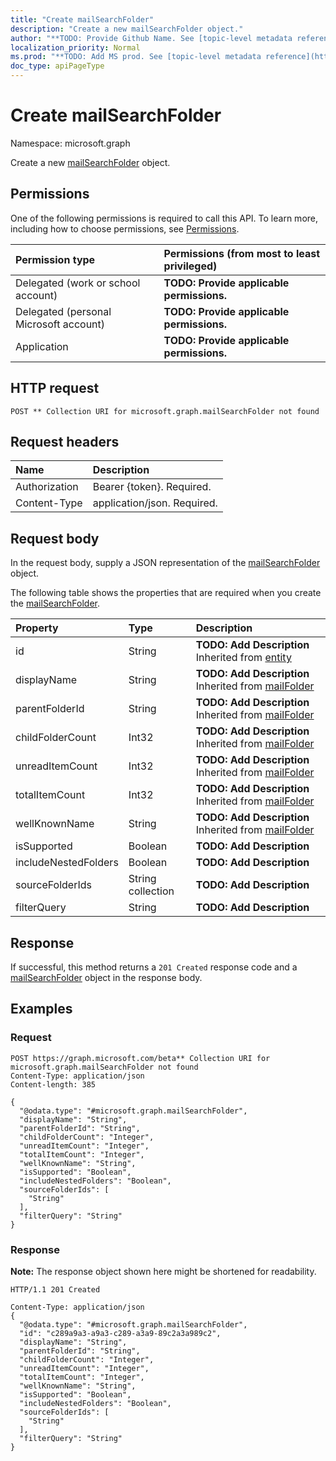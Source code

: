 ```yaml
---
title: "Create mailSearchFolder"
description: "Create a new mailSearchFolder object."
author: "**TODO: Provide Github Name. See [topic-level metadata reference](https://msgo.azurewebsites.net/add/document/guidelines/metadata.html#topic-level-metadata)**"
localization_priority: Normal
ms.prod: "**TODO: Add MS prod. See [topic-level metadata reference](https://msgo.azurewebsites.net/add/document/guidelines/metadata.html#topic-level-metadata)**"
doc_type: apiPageType
---
```


# Create mailSearchFolder
Namespace: microsoft.graph

Create a new [mailSearchFolder](../resources/mailsearchfolder.md) object.

## Permissions
One of the following permissions is required to call this API. To learn more, including how to choose permissions, see [Permissions](/graph/permissions-reference).

|Permission type|Permissions (from most to least privileged)|
|:---|:---|
|Delegated (work or school account)|**TODO: Provide applicable permissions.**|
|Delegated (personal Microsoft account)|**TODO: Provide applicable permissions.**|
|Application|**TODO: Provide applicable permissions.**|

## HTTP request

<!-- {
  "blockType": "ignored"
}
-->
``` http
POST ** Collection URI for microsoft.graph.mailSearchFolder not found
```

## Request headers
|Name|Description|
|:---|:---|
|Authorization|Bearer {token}. Required.|
|Content-Type|application/json. Required.|

## Request body
In the request body, supply a JSON representation of the [mailSearchFolder](../resources/mailsearchfolder.md) object.

The following table shows the properties that are required when you create the [mailSearchFolder](../resources/mailsearchfolder.md).

|Property|Type|Description|
|:---|:---|:---|
|id|String|**TODO: Add Description** Inherited from [entity](../resources/entity.md)|
|displayName|String|**TODO: Add Description** Inherited from [mailFolder](../resources/mailfolder.md)|
|parentFolderId|String|**TODO: Add Description** Inherited from [mailFolder](../resources/mailfolder.md)|
|childFolderCount|Int32|**TODO: Add Description** Inherited from [mailFolder](../resources/mailfolder.md)|
|unreadItemCount|Int32|**TODO: Add Description** Inherited from [mailFolder](../resources/mailfolder.md)|
|totalItemCount|Int32|**TODO: Add Description** Inherited from [mailFolder](../resources/mailfolder.md)|
|wellKnownName|String|**TODO: Add Description** Inherited from [mailFolder](../resources/mailfolder.md)|
|isSupported|Boolean|**TODO: Add Description**|
|includeNestedFolders|Boolean|**TODO: Add Description**|
|sourceFolderIds|String collection|**TODO: Add Description**|
|filterQuery|String|**TODO: Add Description**|



## Response

If successful, this method returns a `201 Created` response code and a [mailSearchFolder](../resources/mailsearchfolder.md) object in the response body.

## Examples

### Request
<!-- {
  "blockType": "request",
  "name": "create_mailsearchfolder_from_"
}
-->
``` http
POST https://graph.microsoft.com/beta** Collection URI for microsoft.graph.mailSearchFolder not found
Content-Type: application/json
Content-length: 385

{
  "@odata.type": "#microsoft.graph.mailSearchFolder",
  "displayName": "String",
  "parentFolderId": "String",
  "childFolderCount": "Integer",
  "unreadItemCount": "Integer",
  "totalItemCount": "Integer",
  "wellKnownName": "String",
  "isSupported": "Boolean",
  "includeNestedFolders": "Boolean",
  "sourceFolderIds": [
    "String"
  ],
  "filterQuery": "String"
}
```


### Response
**Note:** The response object shown here might be shortened for readability.
<!-- {
  "blockType": "response",
  "truncated": true,
  "@odata.type": "microsoft.graph.mailSearchFolder"
}
-->
``` http
HTTP/1.1 201 Created

Content-Type: application/json
{
  "@odata.type": "#microsoft.graph.mailSearchFolder",
  "id": "c289a9a3-a9a3-c289-a3a9-89c2a3a989c2",
  "displayName": "String",
  "parentFolderId": "String",
  "childFolderCount": "Integer",
  "unreadItemCount": "Integer",
  "totalItemCount": "Integer",
  "wellKnownName": "String",
  "isSupported": "Boolean",
  "includeNestedFolders": "Boolean",
  "sourceFolderIds": [
    "String"
  ],
  "filterQuery": "String"
}
```

